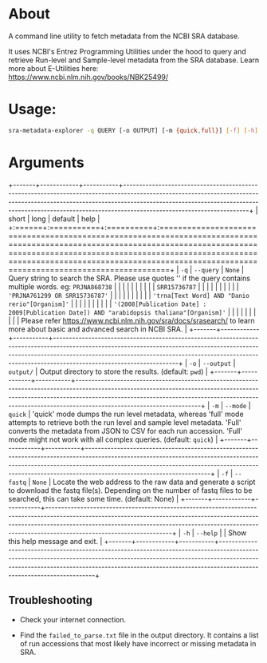 
# About

A command line utility to fetch metadata from the NCBI SRA database.

It uses NCBI's Entrez Programming Utilities under the hood to query and retrieve Run-level and Sample-level metadata from the SRA database. Learn more about E-Utilities here: <https://www.ncbi.nlm.nih.gov/books/NBK25499/>

# Usage:

``` bash
sra-metadata-explorer -q QUERY [-o OUTPUT] [-m {quick,full}] [-f] [-h]
```

# Arguments

+-------+------------+-----------+---------------------------------------------------------------------------------------------------------------------------------------------------------------------------------------------------------------------------------------------------------------------------------+
| short | long       | default   | help                                                                                                                                                                                                                                                                            |
+:======+:===========+:==========+:================================================================================================================================================================================================================================================================================+
| `-q`  | `--query`  | `None`    | Query string to search the SRA. Please use quotes '' if the query contains multiple words. eg: `PRJNA868738`                                                                                                                                                                    |
|       |            |           |                                                                                                                                                                                                                                                                                 |
|       |            |           | `SRR15736787`                                                                                                                                                                                                                                                                   |
|       |            |           |                                                                                                                                                                                                                                                                                 |
|       |            |           | `'PRJNA761299 OR SRR15736787'`                                                                                                                                                                                                                                                  |
|       |            |           |                                                                                                                                                                                                                                                                                 |
|       |            |           | `'trna[Text Word] AND "Danio rerio"[Organism]'`                                                                                                                                                                                                                                 |
|       |            |           |                                                                                                                                                                                                                                                                                 |
|       |            |           | `'(2008[Publication Date] : 2009[Publication Date]) AND "arabidopsis thaliana"[Organism]'`                                                                                                                                                                                      |
|       |            |           |                                                                                                                                                                                                                                                                                 |
|       |            |           | Please refer <https://www.ncbi.nlm.nih.gov/sra/docs/srasearch/> to learn more about basic and advanced search in NCBI SRA.                                                                                                                                                      |
+-------+------------+-----------+---------------------------------------------------------------------------------------------------------------------------------------------------------------------------------------------------------------------------------------------------------------------------------+
| `-o`  | `--output` | `output/` | Output directory to store the results. (default: `pwd`)                                                                                                                                                                                                                         |
+-------+------------+-----------+---------------------------------------------------------------------------------------------------------------------------------------------------------------------------------------------------------------------------------------------------------------------------------+
| `-m`  | `--mode`   | `quick`   | 'quick' mode dumps the run level metadata, whereas 'full' mode attempts to retrieve both the run level and sample level metadata. 'Full' converts the metadata from JSON to CSV for each run accession. 'Full' mode might not work with all complex queries. (default: `quick`) |
+-------+------------+-----------+---------------------------------------------------------------------------------------------------------------------------------------------------------------------------------------------------------------------------------------------------------------------------------+
| `-f`  | `--fastq`  | `None`    | Locate the web address to the raw data and generate a script to download the fastq file(s). Depending on the number of fastq files to be searched, this can take some time. (default: None)                                                                                     |
+-------+------------+-----------+---------------------------------------------------------------------------------------------------------------------------------------------------------------------------------------------------------------------------------------------------------------------------------+
| `-h`  | `--help`   |           | Show this help message and exit.                                                                                                                                                                                                                                                |
+-------+------------+-----------+---------------------------------------------------------------------------------------------------------------------------------------------------------------------------------------------------------------------------------------------------------------------------------+

## Troubleshooting

-   Check your internet connection.

-   Find the `failed_to_parse.txt` file in the output directory. It contains a list of run accessions that most likely have incorrect or missing metadata in SRA.
